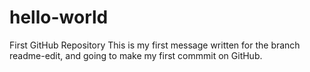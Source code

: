 # hello-world
First GitHub Repository 
This is my first message written for the branch readme-edit, and going to make my first commmit on GitHub.
